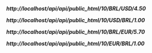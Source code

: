 
<H5>
http://localhost/api/api/public_html/10/BRL/USD/4.50
<BR>
  <P>
http://localhost/api/api/public_html/10/USD/BRL/1.00
<BR>
  <P>
http://localhost/api/api/public_html/10/BRL/EUR/5.70
<BR>
  <P>
http://localhost/api/api/public_html/10/EUR/BRL/1.00
</H5>
